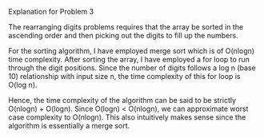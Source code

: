Explanation for Problem 3

The rearranging digits problems requires that the array be sorted in the ascending order
and then picking out the digits to fill up the numbers.

For the sorting algorithm, I have employed merge sort which is of O(nlogn) time complexity.
After sorting the array, I have employed a for loop to run through the digit positions. Since the number of digits
follows a log n (base 10) relationship with input size n, the time complexity of this for loop is O(log n).

Hence, the time complexity of the algorithm can be said to be strictly O(nlogn) + O(logn). Since O(logn) < O(nlogn),
we can approximate worst case complexity to O(nlogn). This also intuitively makes sense since the algorithm is essentially
a merge sort. 
